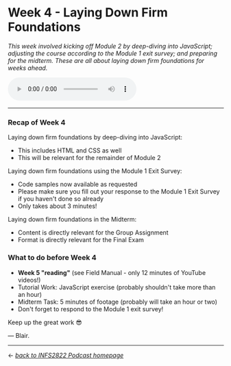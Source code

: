 # Week 4 - Laying Down Firm Foundations

_This week involved kicking off Module 2 by deep-diving into JavaScript; adjusting the course according to the Module 1 exit survey; and preparing for the midterm. These are all about laying down firm foundations for weeks ahead._

<audio controls>
  <source src="../../podcast-assets/ep00004-rev01.mp3" type="audio/mpeg">
Your browser does not support the audio element.
</audio>
&nbsp;

---

### Recap of Week 4

Laying down firm foundations by deep-diving into JavaScript:
- This includes HTML and CSS as well
- This will be relevant for the remainder of Module 2

Laying down firm foundations using the Module 1 Exit Survey:
- Code samples now available as requested
- Please make sure you fill out your response to the Module 1 Exit Survey if you haven't done so already
- Only takes about 3 minutes!

Laying down firm foundations in the Midterm:
- Content is directly relevant for the Group Assignment
- Format is directly relevant for the Final Exam


### What to do before Week 4

- **Week 5 "reading"** (see Field Manual - only 12 minutes of YouTube videos!)
- Tutorial Work: JavaScript exercise (probably shouldn't take more than an hour)
- Midterm Task: 5 minutes of footage (probably will take an hour or two)
- Don't forget to respond to the Module 1 exit survey!

Keep up the great work 😎

&mdash; Blair.

---

&larr; _[back to INFS2822 Podcast homepage](https://blairw.github.io/infs2822podcast/)_
